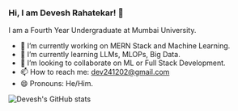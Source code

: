 ### Hi, I am Devesh Rahatekar! 👋
I am a Fourth Year Undergraduate at Mumbai University.
<!--
**devesh-2002/devesh-2002** is a ✨ _special_ ✨ repository because its `README.md` (this file) appears on your GitHub profile.

Here are some ideas to get you started: -->

- 🔭 I’m currently working on MERN Stack and Machine Learning.
- 🌱 I’m currently learning LLMs, MLOPs, Big Data.
- 👯 I’m looking to collaborate on ML or Full Stack Development.
- 📫 How to reach me: dev241202@gmail.com
- 😄 Pronouns: He/Him.

<!--![Devesh's GitHub stats](https://github-readme-stats.vercel.app/api?username=devesh-2002&theme=chartreuse-dark&show_icons=true)
<img src="https://github-readme-streak-stats.herokuapp.com/?user=devesh-2002&currStreakNum=2FD3EB&fire=pink&sideLabels=F00">-->

![Devesh's GitHub stats](https://github-readme-stats.vercel.app/api?username=devesh-2002&theme=chartreuse-dark&show_icons=true)
